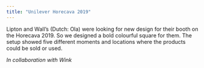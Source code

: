 ```yaml
---
title: "Unilever Horecava 2019"
---
```


Lipton and Wall’s (Dutch: Ola) were looking for new design for their booth on the Horecava 2019. So we designed a bold colourful square for them. The setup showed five different moments and locations where the products could be sold or used.

_In collaboration with Wink_
